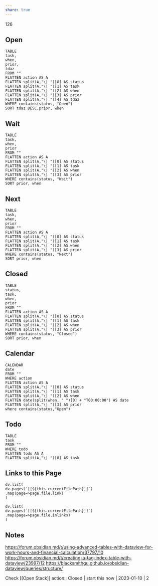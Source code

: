 ```yaml
---
share: true
---
```


126
## Open
```dataview
TABLE
task,
when,
prior,
tdaz
FROM ""
FLATTEN action AS A
FLATTEN split(A,"\| ")[0] AS status
FLATTEN split(A,"\| ")[1] AS task
FLATTEN split(A,"\| ")[2] AS when
FLATTEN split(A,"\| ")[3] AS prior
FLATTEN split(A,"\| ")[4] AS tdaz
WHERE contains(status, "Open")
SORT tdaz DESC,prior, when
```

## Wait
```dataview
TABLE
task,
when,
prior
FROM ""
FLATTEN action AS A
FLATTEN split(A,"\| ")[0] AS status
FLATTEN split(A,"\| ")[1] AS task
FLATTEN split(A,"\| ")[2] AS when
FLATTEN split(A,"\| ")[3] AS prior
WHERE contains(status, "Wait")
SORT prior, when
```
## Next
```dataview
TABLE
task,
when,
prior
FROM ""
FLATTEN action AS A
FLATTEN split(A,"\| ")[0] AS status
FLATTEN split(A,"\| ")[1] AS task
FLATTEN split(A,"\| ")[2] AS when
FLATTEN split(A,"\| ")[3] AS prior
WHERE contains(status, "Next")
SORT prior, when
```

## Closed
```dataview
TABLE
status,
task,
when,
prior
FROM ""
FLATTEN action AS A
FLATTEN split(A,"\| ")[0] AS status
FLATTEN split(A,"\| ")[1] AS task
FLATTEN split(A,"\| ")[2] AS when
FLATTEN split(A,"\| ")[3] AS prior
WHERE contains(status, "Closed")
SORT prior, when
```
## Calendar

```dataview
CALENDAR
date
FROM ""
WHERE action
FLATTEN action AS A
FLATTEN split(A,"\| ")[0] AS status
FLATTEN split(A,"\| ")[1] AS task
FLATTEN split(A,"\| ")[2] AS when
FLATTEN date(split(when, " ")[0] + "T00:00:00") AS date
FLATTEN split(A,"\| ")[3] AS prior
where contains(status,"Open")
```

## Todo

```dataview
TABLE
task
FROM ""
WHERE todo
FLATTEN todo AS A
FLATTEN split(A,"\| ")[0] AS task
```

## Links to this Page
```dataviewjs
dv.list(
dv.pages(`[[${this.currentFilePath}]]`)
.map(page=>page.file.link)
)
```
```dataviewjs
dv.list(
dv.pages(`[[${this.currentFilePath}]]`)
.map(page=>page.file.inlinks)
)
```

## Notes
https://forum.obsidian.md/t/using-advanced-tables-with-dataview-for-work-hours-and-financial-calculation/37797/10
https://forum.obsidian.md/t/creating-a-tag-index-table-with-dataview/23997/12
https://blacksmithgu.github.io/obsidian-dataview/queries/structure/

Check [[Open Stack]] 
action:: Closed | start this now | 2023-01-10 | 2

